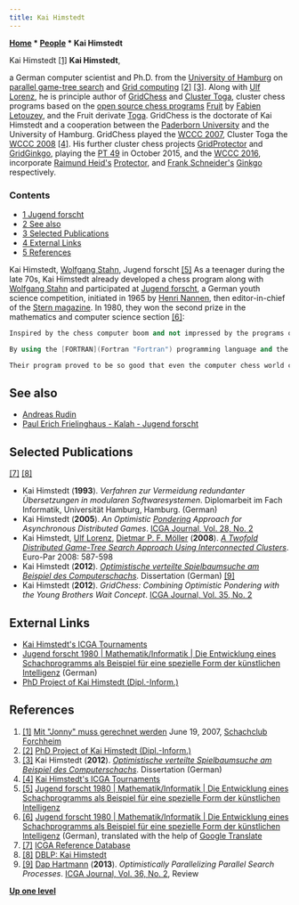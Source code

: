 ```yaml
---
title: Kai Himstedt
---
```

**[Home](Home "Home") \* [People](People "People") \* Kai Himstedt**



 [](http://www.schachclub-forchheim.de/aktuelles/archives/605-Mit-Jonny-muss-gerechnet-werden.html) Kai Himstedt <a id="cite-note-1" href="#cite-ref-1">[1]</a> 
**Kai Himstedt**,  

a German computer scientist and Ph.D. from the [University of Hamburg](University_of_Hamburg "University of Hamburg") on [parallel game-tree search](Parallel_Search "Parallel Search") and [Grid computing](https://en.wikipedia.org/wiki/Grid_computing) <a id="cite-note-2" href="#cite-ref-2">[2]</a> <a id="cite-note-3" href="#cite-ref-3">[3]</a>. Along with [Ulf Lorenz](Ulf_Lorenz "Ulf Lorenz"), he is principle author of [GridChess](GridChess "GridChess") and [Cluster Toga](Cluster_Toga "Cluster Toga"), cluster chess programs based on the [open source chess programs](Category:Open_Source "Category:Open Source") [Fruit](Fruit "Fruit") by [Fabien Letouzey](Fabien_Letouzey "Fabien Letouzey"), and the Fruit derivate [Toga](Toga "Toga"). GridChess is the doctorate of Kai Himstedt and a cooperation between the [Paderborn University](Paderborn_University "Paderborn University") and the University of Hamburg. GridChess played the [WCCC 2007](WCCC_2007 "WCCC 2007"), Cluster Toga the [WCCC 2008](WCCC_2008 "WCCC 2008") <a id="cite-note-4" href="#cite-ref-4">[4]</a>. His further cluster chess projects [GridProtector](GridProtector "GridProtector") and [GridGinkgo](GridGinkgo "GridGinkgo"), playing the [PT 49](PT_49 "PT 49") in October 2015, and the [WCCC 2016](WCCC_2016 "WCCC 2016"), incorporate [Raimund Heid's](Raimund_Heid "Raimund Heid") [Protector](Protector "Protector"), and [Frank Schneider's](Frank_Schneider "Frank Schneider") [Ginkgo](Ginkgo "Ginkgo") respectively. 




### Contents


* [1 Jugend forscht](#jugend-forscht)
* [2 See also](#see-also)
* [3 Selected Publications](#selected-publications)
* [4 External Links](#external-links)
* [5 References](#references)






 [](https://www.jugend-forscht.de/projektdatenbank/die-entwicklung-eines-schachprogramms-als-beispiel-fuer-eine-spezielle-form-der-kuenstlichen-intelligenz.html) Kai Himstedt, [Wolfgang Stahn](index.php?title=Wolfgang_Stahn&action=edit&redlink=1 "Wolfgang Stahn (page does not exist)"), Jugend forscht <a id="cite-note-5" href="#cite-ref-5">[5]</a> 
As a teenager during the late 70s, Kai Himstedt already developed a chess program along with [Wolfgang Stahn](index.php?title=Wolfgang_Stahn&action=edit&redlink=1 "Wolfgang Stahn (page does not exist)") and participated at [Jugend forscht](https://en.wikipedia.org/wiki/Jugend_forscht), a German youth science competition, initiated in 1965 by [Henri Nannen](https://en.wikipedia.org/wiki/Henri_Nannen), then editor-in-chief of the [Stern magazine](https://en.wikipedia.org/wiki/Stern_%28magazine%29). In 1980, they won the second prize in the mathematics and computer science section <a id="cite-note-6" href="#cite-ref-6">[6]</a>:




```C++
Inspired by the chess computer boom and not impressed by the programs offered at the time, the two young friends developed their own computer chess program. As a comparison, the modern American chess program [Chess 4.8](Chess_(Program) "Chess (Program)") was available, in which the two young mathematicians discovered certain weaknesses. 

```


```C++
By using the [FORTRAN](Fortran "Fortran") programming language and the [TR 440](TR_440 "TR 440") computer, the two young mathematicians set about developing their new program. The considerations for the development took about four weeks. Then in April 1979, first games could been played, but were unsatisfactory in the eyes of young researchers. Further improvements of the program made it possible that one of the best micro-computer chess prograns, the [Chess Challenger 7](Chess_Challenger "Chess Challenger") could be beaten. 

```


```C++
Their program proved to be so good that even the computer chess world champion Chess 4.8 could be beaten when using a suitable computer. A special feature of the new program is that an exchange of pieces with its effects on the overall course of the game was not completely calculated by search, but [evaluated statically](Static_Exchange_Evaluation "Static Exchange Evaluation"), yielding in a considerable shortening of the processing time. 

```

## See also


* [Andreas Rudin](Andreas_Rudin "Andreas Rudin")
* [Paul Erich Frielinghaus - Kalah - Jugend forscht](Kalah#Jugendforscht "Kalah")


## Selected Publications


<a id="cite-note-7" href="#cite-ref-7">[7]</a> <a id="cite-note-8" href="#cite-ref-8">[8]</a>



* Kai Himstedt (**1993**). *Verfahren zur Vermeidung redundanter Übersetzungen in modularen Softwaresystemen*. Diplomarbeit im Fach Informatik, Universität Hamburg, Hamburg. (German)
* Kai Himstedt (**2005**). *An Optimistic [Pondering](Pondering "Pondering") Approach for Asynchronous Distributed Games*. [ICGA Journal, Vol. 28, No. 2](ICGA_Journal#28_2 "ICGA Journal")
* Kai Himstedt, [Ulf Lorenz](Ulf_Lorenz "Ulf Lorenz"), [Dietmar P. F. Möller](http://www.informatik.uni-hamburg.de/TIS/index.php) (**2008**). *[A Twofold Distributed Game-Tree Search Approach Using Interconnected Clusters](http://www.springerlink.com/content/2471845u5w6j1211/)*. Euro-Par 2008: 587-598
* Kai Himstedt (**2012**). *[Optimistische verteilte Spielbaumsuche am Beispiel des Computerschachs](http://www.shaker.de/de/content/catalogue/index.asp?ID=8&ISBN=978-3-8440-0803-6)*. Dissertation (German) <a id="cite-note-9" href="#cite-ref-9">[9]</a>
* Kai Himstedt (**2012**). *GridChess: Combining Optimistic Pondering with the Young Brothers Wait Concept*. [ICGA Journal, Vol. 35, No. 2](ICGA_Journal#35_2 "ICGA Journal")


## External Links


* [Kai Himstedt's ICGA Tournaments](https://www.game-ai-forum.org/icga-tournaments/person.php?id=512)
* [Jugend forscht 1980 | Mathematik/Informatik | Die Entwicklung eines Schachprogramms als Beispiel für eine spezielle Form der künstlichen Intelligenz](https://www.jugend-forscht.de/projektdatenbank/die-entwicklung-eines-schachprogramms-als-beispiel-fuer-eine-spezielle-form-der-kuenstlichen-intelligenz.html) (German)
* [PhD Project of Kai Himstedt (Dipl.-Inform.)](http://www.informatik.uni-hamburg.de/TIS/index.php/de/projekte/phd-projects/79/)


## References


1. <a id="cite-ref-1" href="#cite-note-1">[1]</a> [Mit "Jonny" muss gerechnet werden](http://www.schachclub-forchheim.de/aktuelles/archives/605-Mit-Jonny-muss-gerechnet-werden.html) June 19, 2007, [Schachclub Forchheim](http://www.schachclub-forchheim.de/)
2. <a id="cite-ref-2" href="#cite-note-2">[2]</a> [PhD Project of Kai Himstedt (Dipl.-Inform.)](http://www.informatik.uni-hamburg.de/TIS/index.php/de/projekte/phd-projects/79/)
3. <a id="cite-ref-3" href="#cite-note-3">[3]</a> Kai Himstedt (**2012**). *[Optimistische verteilte Spielbaumsuche am Beispiel des Computerschachs](http://www.shaker.de/de/content/catalogue/index.asp?ID=8&ISBN=978-3-8440-0803-6)*. Dissertation (German)
4. <a id="cite-ref-4" href="#cite-note-4">[4]</a> [Kai Himstedt's ICGA Tournaments](https://www.game-ai-forum.org/icga-tournaments/person.php?id=512)
5. <a id="cite-ref-5" href="#cite-note-5">[5]</a> [Jugend forscht 1980 | Mathematik/Informatik | Die Entwicklung eines Schachprogramms als Beispiel für eine spezielle Form der künstlichen Intelligenz](https://www.jugend-forscht.de/projektdatenbank/die-entwicklung-eines-schachprogramms-als-beispiel-fuer-eine-spezielle-form-der-kuenstlichen-intelligenz.html)
6. <a id="cite-ref-6" href="#cite-note-6">[6]</a> [Jugend forscht 1980 | Mathematik/Informatik | Die Entwicklung eines Schachprogramms als Beispiel für eine spezielle Form der künstlichen Intelligenz](https://www.jugend-forscht.de/projektdatenbank/die-entwicklung-eines-schachprogramms-als-beispiel-fuer-eine-spezielle-form-der-kuenstlichen-intelligenz.html) (German), translated with the help of [Google Translate](https://en.wikipedia.org/wiki/Google_Translate)
7. <a id="cite-ref-7" href="#cite-note-7">[7]</a> [ICGA Reference Database](ICGA_Journal#RefDB "ICGA Journal")
8. <a id="cite-ref-8" href="#cite-note-8">[8]</a> [DBLP: Kai Himstedt](http://www.informatik.uni-trier.de/~ley/db/indices/a-tree/h/Himstedt:Kai.html)
9. <a id="cite-ref-9" href="#cite-note-9">[9]</a> [Dap Hartmann](Dap_Hartmann "Dap Hartmann") (**2013**). *Optimistically Parallelizing Parallel Search Processes*. [ICGA Journal, Vol. 36, No. 2](ICGA_Journal#36_2 "ICGA Journal"), Review

**[Up one level](People "People")**







 
